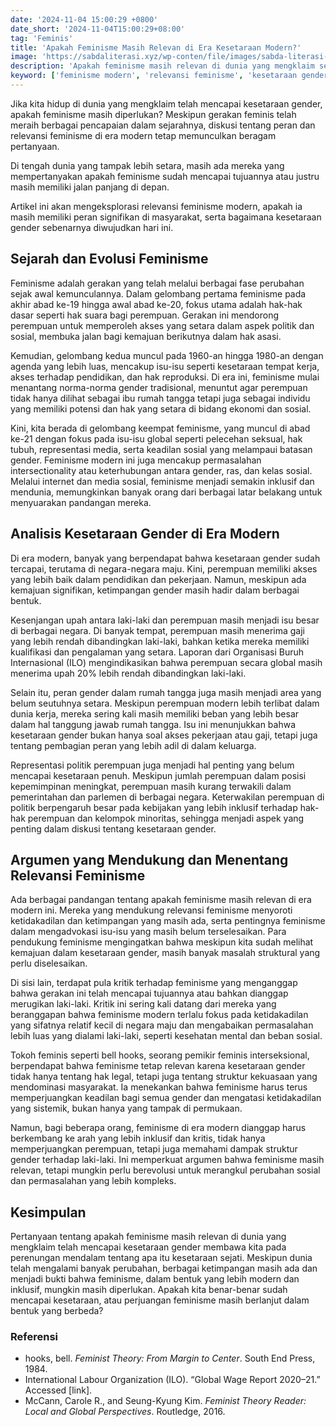```yaml
---
date: '2024-11-04 15:00:29 +0800'
date_short: '2024-11-04T15:00:29+08:00'
tag: 'Feminis'
title: 'Apakah Feminisme Masih Relevan di Era Kesetaraan Modern?'
image: 'https://sabdaliterasi.xyz/wp-conten/file/images/sabda-literasi-apakah-feminisme-masih-relevan-di-era-kesetaraan-modern.jpg'
description: 'Apakah feminisme masih relevan di dunia yang mengklaim setara? Temukan analisis kritis dan wawasan mendalam tentang feminisme modern dan kesetaraan gender.'
keyword: ['feminisme modern', 'relevansi feminisme', 'kesetaraan gender', 'gelombang keempat feminisme', 'kesenjangan upah', 'representasi politik perempuan']
---
```

<p>Jika kita hidup di dunia yang mengklaim telah mencapai kesetaraan gender, apakah feminisme masih diperlukan? Meskipun gerakan feminis telah meraih berbagai pencapaian dalam sejarahnya, diskusi tentang peran dan relevansi feminisme di era modern tetap memunculkan beragam pertanyaan. </p><p>Di tengah dunia yang tampak lebih setara, masih ada mereka yang mempertanyakan apakah feminisme sudah mencapai tujuannya atau justru masih memiliki jalan panjang di depan.</p><p>Artikel ini akan mengeksplorasi relevansi feminisme modern, apakah ia masih memiliki peran signifikan di masyarakat, serta bagaimana kesetaraan gender sebenarnya diwujudkan hari ini.</p><h2>Sejarah dan Evolusi Feminisme</h2><p>Feminisme adalah gerakan yang telah melalui berbagai fase perubahan sejak awal kemunculannya. Dalam gelombang pertama feminisme pada akhir abad ke-19 hingga awal abad ke-20, fokus utama adalah hak-hak dasar seperti hak suara bagi perempuan. Gerakan ini mendorong perempuan untuk memperoleh akses yang setara dalam aspek politik dan sosial, membuka jalan bagi kemajuan berikutnya dalam hak asasi.</p><p>Kemudian, gelombang kedua muncul pada 1960-an hingga 1980-an dengan agenda yang lebih luas, mencakup isu-isu seperti kesetaraan tempat kerja, akses terhadap pendidikan, dan hak reproduksi. Di era ini, feminisme mulai menantang norma-norma gender tradisional, menuntut agar perempuan tidak hanya dilihat sebagai ibu rumah tangga tetapi juga sebagai individu yang memiliki potensi dan hak yang setara di bidang ekonomi dan sosial.</p><p>Kini, kita berada di gelombang keempat feminisme, yang muncul di abad ke-21 dengan fokus pada isu-isu global seperti pelecehan seksual, hak tubuh, representasi media, serta keadilan sosial yang melampaui batasan gender. Feminisme modern ini juga mencakup permasalahan intersectionality atau keterhubungan antara gender, ras, dan kelas sosial. Melalui internet dan media sosial, feminisme menjadi semakin inklusif dan mendunia, memungkinkan banyak orang dari berbagai latar belakang untuk menyuarakan pandangan mereka.</p><h2>Analisis Kesetaraan Gender di Era Modern</h2><p>Di era modern, banyak yang berpendapat bahwa kesetaraan gender sudah tercapai, terutama di negara-negara maju. Kini, perempuan memiliki akses yang lebih baik dalam pendidikan dan pekerjaan. Namun, meskipun ada kemajuan signifikan, ketimpangan gender masih hadir dalam berbagai bentuk.</p><p>Kesenjangan upah antara laki-laki dan perempuan masih menjadi isu besar di berbagai negara. Di banyak tempat, perempuan masih menerima gaji yang lebih rendah dibandingkan laki-laki, bahkan ketika mereka memiliki kualifikasi dan pengalaman yang setara. Laporan dari Organisasi Buruh Internasional (ILO) mengindikasikan bahwa perempuan secara global masih menerima upah 20% lebih rendah dibandingkan laki-laki.</p><p>Selain itu, peran gender dalam rumah tangga juga masih menjadi area yang belum seutuhnya setara. Meskipun perempuan modern lebih terlibat dalam dunia kerja, mereka sering kali masih memiliki beban yang lebih besar dalam hal tanggung jawab rumah tangga. Isu ini menunjukkan bahwa kesetaraan gender bukan hanya soal akses pekerjaan atau gaji, tetapi juga tentang pembagian peran yang lebih adil di dalam keluarga.</p><p>Representasi politik perempuan juga menjadi hal penting yang belum mencapai kesetaraan penuh. Meskipun jumlah perempuan dalam posisi kepemimpinan meningkat, perempuan masih kurang terwakili dalam pemerintahan dan parlemen di berbagai negara. Keterwakilan perempuan di politik berpengaruh besar pada kebijakan yang lebih inklusif terhadap hak-hak perempuan dan kelompok minoritas, sehingga menjadi aspek yang penting dalam diskusi tentang kesetaraan gender.</p><h2>Argumen yang Mendukung dan Menentang Relevansi Feminisme</h2><p>Ada berbagai pandangan tentang apakah feminisme masih relevan di era modern ini. Mereka yang mendukung relevansi feminisme menyoroti ketidakadilan dan ketimpangan yang masih ada, serta pentingnya feminisme dalam mengadvokasi isu-isu yang masih belum terselesaikan. Para pendukung feminisme mengingatkan bahwa meskipun kita sudah melihat kemajuan dalam kesetaraan gender, masih banyak masalah struktural yang perlu diselesaikan.</p><p>Di sisi lain, terdapat pula kritik terhadap feminisme yang menganggap bahwa gerakan ini telah mencapai tujuannya atau bahkan dianggap merugikan laki-laki. Kritik ini sering kali datang dari mereka yang beranggapan bahwa feminisme modern terlalu fokus pada ketidakadilan yang sifatnya relatif kecil di negara maju dan mengabaikan permasalahan lebih luas yang dialami laki-laki, seperti kesehatan mental dan beban sosial.</p><p>Tokoh feminis seperti bell hooks, seorang pemikir feminis interseksional, berpendapat bahwa feminisme tetap relevan karena kesetaraan gender tidak hanya tentang hak legal, tetapi juga tentang struktur kekuasaan yang mendominasi masyarakat. Ia menekankan bahwa feminisme harus terus memperjuangkan keadilan bagi semua gender dan mengatasi ketidakadilan yang sistemik, bukan hanya yang tampak di permukaan.</p><p>Namun, bagi beberapa orang, feminisme di era modern dianggap harus berkembang ke arah yang lebih inklusif dan kritis, tidak hanya memperjuangkan perempuan, tetapi juga memahami dampak struktur gender terhadap laki-laki. Ini memperkuat argumen bahwa feminisme masih relevan, tetapi mungkin perlu berevolusi untuk merangkul perubahan sosial dan permasalahan yang lebih kompleks.</p><h2>Kesimpulan</h2><p>Pertanyaan tentang apakah feminisme masih relevan di dunia yang mengklaim telah mencapai kesetaraan gender membawa kita pada perenungan mendalam tentang apa itu kesetaraan sejati. Meskipun dunia telah mengalami banyak perubahan, berbagai ketimpangan masih ada dan menjadi bukti bahwa feminisme, dalam bentuk yang lebih modern dan inklusif, mungkin masih diperlukan. Apakah kita benar-benar sudah mencapai kesetaraan, atau perjuangan feminisme masih berlanjut dalam bentuk yang berbeda?</p><h3>Referensi</h3><ul><li>hooks, bell. <em>Feminist Theory: From Margin to Center</em>. South End Press, 1984.</li><li>International Labour Organization (ILO). “Global Wage Report 2020–21.” Accessed [link].</li><li>McCann, Carole R., and Seung-Kyung Kim. <em>Feminist Theory Reader: Local and Global Perspectives</em>. Routledge, 2016.</li></ul>

